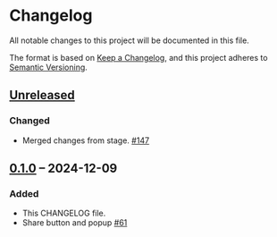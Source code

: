 # Changelog

All notable changes to this project will be documented in this file.

The format is based on [Keep a Changelog](https://keepachangelog.com/en/1.1.0/),
and this project adheres to [Semantic Versioning](https://semver.org/spec/v2.0.0.html).

## [Unreleased]

### Changed
- Merged changes from stage. [#147](https://github.com/htrc/torchlite-frontend/issues/147)

## [0.1.0] – 2024-12-09

### Added

- This CHANGELOG file.
- Share button and popup [#61](https://github.com/htrc/torchlite-app/issues/61)

[unreleased]: https://github.com/htrc/torchlite-frontend/compare/0.1.0...HEAD
[0.1.0]: https://github.com/htrc/torchlite-frontend/releases/tag/0.1.0
